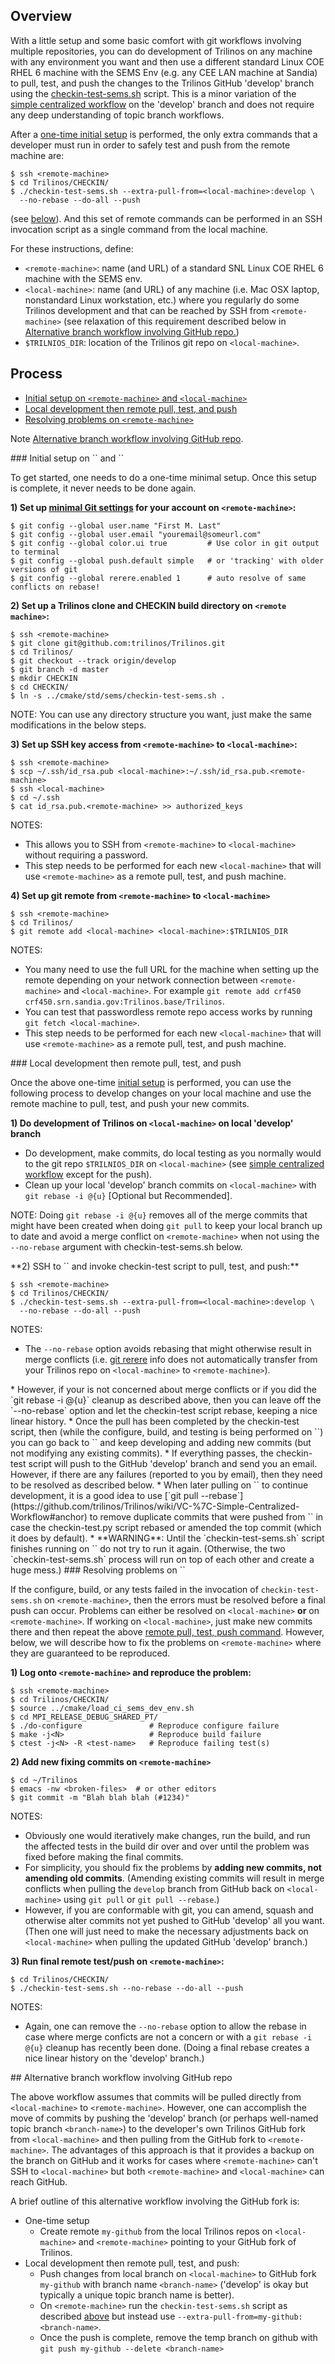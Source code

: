 ## Overview

With a little setup and some basic comfort with git workflows involving multiple repositories, you can do development of Trilinos on any machine with any environment you want and then use a different standard Linux COE RHEL 6 machine with the SEMS Env (e.g. any CEE LAN machine at Sandia) to pull, test, and push the changes to the Trilinos GitHub 'develop' branch using the [checkin-test-sems.sh](https://github.com/trilinos/Trilinos/wiki/Policies-%7C-Safe-Checkin-Testing) script.  This is a minor variation of the [simple centralized workflow](https://github.com/trilinos/Trilinos/wiki/VC-%7C-Simple-Centralized-Workflow) on the 'develop' branch and does not require any deep understanding of topic branch workflows.

After a [one-time initial setup](https://github.com/trilinos/Trilinos/wiki/Local-development-with-remote-pull%2C-test%2C-and-push#initial_setup) is performed, the only extra commands that a developer must run in order to safely test and push from the remote machine are:

```
$ ssh <remote-machine>
$ cd Trilinos/CHECKIN/
$ ./checkin-test-sems.sh --extra-pull-from=<local-machine>:develop \
  --no-rebase --do-all --push
```

(see [below](https://github.com/trilinos/Trilinos/wiki/Local-development-with-remote-pull%2C-test%2C-and-push#remote_pull_test_push)).  And this set of remote commands can be performed in an SSH invocation script as a single command from the local machine.

For these instructions, define:
* `<remote-machine>`: name (and URL) of a standard SNL Linux COE RHEL 6 machine with the SEMS env.
* `<local-machine>`: name (and URL) of any machine (i.e. Mac OSX laptop, nonstandard Linux workstation, etc.) where you regularly do some Trilinos development and that can be reached by SSH from `<remote-machine>` (see relaxation of this requirement described below in [Alternative branch workflow involving GitHub repo.](https://github.com/trilinos/Trilinos/wiki/Local-development-with-remote-pull%2C-test%2C-and-push#alternative_branch_workflow))
* `$TRILNIOS_DIR`: location of the Trilinos git repo on `<local-machine>`.

## Process

* [Initial setup on `<remote-machine>` and `<local-machine>`](https://github.com/trilinos/Trilinos/wiki/Local-development-with-remote-pull%2C-test%2C-and-push#initial_setup)
* [Local development then remote pull, test, and push](https://github.com/trilinos/Trilinos/wiki/Local-development-with-remote-pull%2C-test%2C-and-push#local_dev_remote_pull_test_push)
* [Resolving problems on `<remote-machine>`](https://github.com/trilinos/Trilinos/wiki/Local-development-with-remote-pull%2C-test%2C-and-push#resolving_problems)

Note [Alternative branch workflow involving GitHub repo](https://github.com/trilinos/Trilinos/wiki/Local-development-with-remote-pull%2C-test%2C-and-push#alternative_branch_workflow).

<a name="initial_setup"/>
### Initial setup on `<remote-machine>` and `<local-machine>`

To get started, one needs to do a one-time minimal setup.  Once this setup is complete, it never needs to be done again.

**1) Set up [minimal Git settings](https://github.com/trilinos/Trilinos/wiki/VC-|-Initial-Git-Setup#minimal_git_settings) for your account on `<remote-machine>`:**

```
$ git config --global user.name "First M. Last"
$ git config --global user.email "youremail@someurl.com"
$ git config --global color.ui true         # Use color in git output to terminal
$ git config --global push.default simple   # or 'tracking' with older versions of git
$ git config --global rerere.enabled 1      # auto resolve of same conflicts on rebase!
```

**2) Set up a Trilinos clone and CHECKIN build directory on `<remote machine>`:**

```
$ ssh <remote-machine>
$ git clone git@github.com:trilinos/Trilinos.git
$ cd Trilinos/
$ git checkout --track origin/develop
$ git branch -d master
$ mkdir CHECKIN
$ cd CHECKIN/
$ ln -s ../cmake/std/sems/checkin-test-sems.sh .
```

NOTE: You can use any directory structure you want, just make the same modifications in the below steps.

**3) Set up SSH key access from `<remote-machine>` to `<local-machine>`:**

```
$ ssh <remote-machine>
$ scp ~/.ssh/id_rsa.pub <local-machine>:~/.ssh/id_rsa.pub.<remote-machine>
$ ssh <local-machine>
$ cd ~/.ssh
$ cat id_rsa.pub.<remote-machine> >> authorized_keys
```

NOTES:
* This allows you to SSH from `<remote-machine>` to `<local-machine>` without requiring a password.
* This step needs to be performed for each new `<local-machine>` that will use `<remote-machine>` as a remote pull, test, and push machine.

**4) Set up git remote from `<remote-machine>` to `<local-machine>`**

```
$ ssh <remote-machine>
$ cd Trilinos/
$ git remote add <local-machine> <local-machine>:$TRILNIOS_DIR
```

NOTES:
* You many need to use the full URL for the machine when setting up the remote depending on your network connection between `<remote-machine>` and `<local-machine>`.  For example `git remote add crf450 crf450.srn.sandia.gov:Trilinos.base/Trilinos`.
* You can test that passwordless remote repo access works by running `git fetch <local-machine>`.
* This step needs to be performed for each new `<local-machine>` that will use `<remote-machine>` as a remote pull, test, and push machine.

<a name="local_dev_remote_pull_test_push"/>
### Local development then remote pull, test, and push

Once the above one-time [initial setup](https://github.com/trilinos/Trilinos/wiki/Local-development-with-remote-pull%2C-test%2C-and-push#initial_setup) is performed, you can use the following process to develop changes on your local machine and use the remote machine to pull, test, and push your new commits.

**1) Do development of Trilinos on `<local-machine>` on local 'develop' branch**

* Do development, make commits, do local testing as you normally would to the git repo `$TRILNIOS_DIR` on `<local-machine>` (see [simple centralized workflow](https://github.com/trilinos/Trilinos/wiki/VC-%7C-Simple-Centralized-Workflow) except for the push).
* Clean up your local 'develop' branch commits on `<local-machine>` with `git rebase -i @{u}` [Optional but Recommended].

NOTE: Doing `git rebase -i @{u}` removes all of the merge commits that might have been created when doing `git pull` to keep your local branch up to date and avoid a merge conflict on `<remote-machine>` when not using the `--no-rebase` argument with checkin-test-sems.sh below.

<a name="remote_pull_test_push"/>
**2) SSH to `<remote-machine>` and invoke checkin-test script to pull, test, and push:**

```
$ ssh <remote-machine>
$ cd Trilinos/CHECKIN/
$ ./checkin-test-sems.sh --extra-pull-from=<local-machine>:develop \
  --no-rebase --do-all --push
```

NOTES:
* The `--no-rebase` option avoids rebasing that might otherwise result in merge conflicts (i.e. [git rerere](https://github.com/trilinos/Trilinos/wiki/VC-%7C-Simple-Centralized-Workflow#git_rerere) info does not automatically transfer from your Trilinos repo on `<local-machine>` to `<remote-machine>`).
<a name="rebase_okay"/>
* However, if your is not concerned about merge conflicts or if you did the `git rebase -i @{u}` cleanup as described above, then you can leave off the `--no-rebase` option and let the checkin-test script rebase, keeping a nice linear history.
* Once the pull has been completed by the checkin-test script, then (while the configure, build, and testing is being performed on `<remote-machine>`) you can go back to `<local-machine>` and keep developing and adding new commits (but not modifying any existing commits).
* If everything passes, the checkin-test script will push to the GitHub 'develop' branch and send you an email.  However, if there are any failures (reported to you by email), then they need to be resolved as described below.
* When later pulling on `<local-machine>` to continue development, it is a good idea to use [`git pull --rebase`](https://github.com/trilinos/Trilinos/wiki/VC-%7C-Simple-Centralized-Workflow#anchor) to remove duplicate commits that were pushed from `<remote-machine>` in case the checkin-test.py script rebased or amended the top commit (which it does by default).
* **WARNING**: Until the `checkin-test-sems.sh` script finishes running on `<remote-machine>` do not try to run it again.  (Otherwise, the two `checkin-test-sems.sh` process will run on top of each other and create a huge mess.)

<a name="resolving_problems"/>
### Resolving problems on `<remote-machine>`

If the configure, build, or any tests failed in the invocation of `checkin-test-sems.sh` on `<remote-machine>`, then the errors must be resolved before a final push can occur.  Problems can either be resolved on `<local-machine>` **or** on `<remote-machine>`.  If working on `<local-machine>`, just make new commits there and then repeat the above [remote pull, test, push command](https://github.com/trilinos/Trilinos/wiki/Local-development-with-remote-pull%2C-test%2C-and-push#remote_pull_test_push).  However, below, we will describe how to fix the problems on `<remote-machine>` where they are guaranteed to be reproduced.

**1) Log onto `<remote-machine>` and reproduce the problem:**

```
$ ssh <remote-machine>
$ cd Trilinos/CHECKIN/
$ source ../cmake/load_ci_sems_dev_env.sh
$ cd MPI_RELEASE_DEBUG_SHARED_PT/
$ ./do-configure               # Reproduce configure failure
$ make -j<N>                   # Reproduce build failure
$ ctest -j<N> -R <test-name>   # Reproduce failing test(s)
```

**2) Add new fixing commits on `<remote-machine>`**

```
$ cd ~/Trilinos
$ emacs -nw <broken-files>  # or other editors
$ git commit -m "Blah blah blah (#1234)"
```

NOTES:
* Obviously one would iteratively make changes, run the build, and run the affected tests in the build dir over and over until the problem was fixed before making the final commits.
* For simplicity, you should fix the problems by **adding new commits, not amending old commits**.  (Amending existing commits will result in merge conflicts when pulling the `develop` branch from GitHub back on `<local-machine>` using `git pull` or `git pull --rebase`.)
* However, if you are conformable with git, you can amend, squash and otherwise alter commits not yet pushed to GitHub 'develop' all you want. (Then one will just need to make the necessary adjustments back on `<local-machine>` when pulling the updated GitHub 'develop' branch.)

**3) Run final remote test/push on `<remote-machine>`:**

```
$ cd Trilinos/CHECKIN/
$ ./checkin-test-sems.sh --no-rebase --do-all --push
```

NOTES:
* Again, one can remove the `--no-rebase` option to allow the rebase in case where merge conficts are not a concern or with a `git rebase -i @{u}` cleanup has recently been done.  (Doing a final rebase creates a nice linear history on the 'develop' branch.)

<a name="alternative_branch_workflow"/>
## Alternative branch workflow involving GitHub repo

The above workflow assumes that commits will be pulled directly from `<local-machine>` to `<remote-machine>`.  However, one can accomplish the move of commits by pushing the 'develop' branch (or perhaps well-named topic branch `<branch-name>`) to the developer's own Trilinos GitHub fork from `<local-machine>` and then pulling from the GitHub fork to `<remote-machine>`.  The advantages of this approach is that it provides a backup on the branch on GitHub and it works for cases where `<remote-machine>` can't SSH to `<local-machine>` but both `<remote-machine>` and `<local-machine>` can reach GitHub.

A brief outline of this alternative workflow involving the GitHub fork is:

* One-time setup
  * Create remote `my-github` from the local Trilinos repos on `<local-machine>` and `<remote-machine>` pointing to your GitHub fork of Trilinos.
* Local development then remote pull, test, and push:
  * Push changes from local branch on `<local-machine>` to GitHub fork `my-github` with branch name `<branch-name>` ('develop' is okay but typically a unique topic branch name is better).
  * On `<remote-machine>` run the `checkin-test-sems.sh` script as described [above](https://github.com/trilinos/Trilinos/wiki/Local-development-with-remote-pull%2C-test%2C-and-push#remote_pull_test_push) but instead use `--extra-pull-from=my-github:<branch-name>`.
  * Once the push is complete, remove the temp branch on github with `git push my-github --delete <branch-name>`